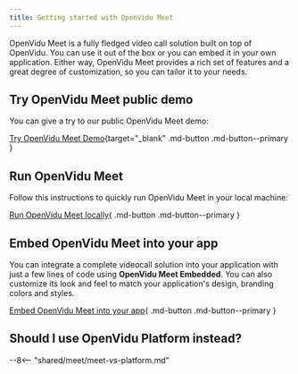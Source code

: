 ```yaml
---
title: Getting started with OpenVidu Meet
---
```


OpenVidu Meet is a fully fledged video call solution built on top of OpenVidu. You can use it out of the box or you can embed it in your own application.
Either way, OpenVidu Meet provides a rich set of features and a great degree of customization, so you can tailor it to your needs.

## Try OpenVidu Meet public demo

You can give a try to our public OpenVidu Meet demo:

[Try OpenVidu Meet Demo](https://meet.openvidu.io){target="\_blank" .md-button .md-button--primary }

## Run OpenVidu Meet

Follow this instructions to quickly run OpenVidu Meet in your local machine:

[Run OpenVidu Meet locally](../deployment/local.md){ .md-button .md-button--primary }

## Embed OpenVidu Meet into your app

You can integrate a complete videocall solution into your application with just a few lines of code using <span class="no-break">**OpenVidu Meet Embedded**</span>. You can also customize its look and feel to match your application's design, branding colors and styles.

[Embed OpenVidu Meet into your app](../embedded/intro.md){ .md-button .md-button--primary }

## Should I use OpenVidu Platform instead?

--8<-- "shared/meet/meet-vs-platform.md"